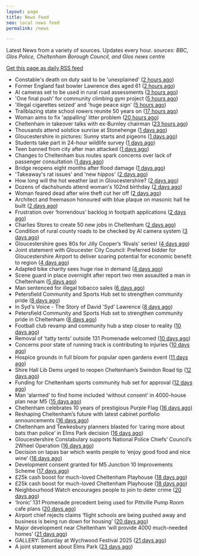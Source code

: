 ```yaml
---
layout: page
title: News Feed
seo: local news feed
permalink: /news

---
```


Latest News from a variety of sources. Updates every hour.
_sources: BBC, Glos Police, Cheltenham Borough Council, and Glos news centre_

[Get this page as daily RSS feed](/daily.rss)

<!-- news_marker starts -->
- Constable's death on duty said to be 'unexplained' ([2 hours ago](https://www.bbc.com/news/articles/c39z0d12k88o))
- Former England fast bowler Lawrence dies aged 61 ([2 hours ago](https://www.bbc.com/sport/cricket/articles/c07d973k0zzo))
- AI cameras set to be used in rural road assessments ([3 hours ago](https://www.bbc.com/news/articles/c62g921l14jo))
- 'One final push' for community climbing gym project ([5 hours ago](https://www.bbc.com/news/articles/cx2v55q5kpeo))
- 'Illegal cigarettes seized' and 'huge peace sign' ([5 hours ago](https://www.bbc.com/news/articles/cy9x4grl3zno))
- Trailblazing state school rowers reunite 50 years on ([17 hours ago](https://www.bbc.com/news/articles/ce9xgerg0n5o))
- Woman aims to fix 'appalling' litter problem ([20 hours ago](https://www.bbc.com/news/articles/cqjq05rv191o))
- Cheltenham in takeover talks with ex-Burnley chairman ([23 hours ago](https://www.bbc.com/sport/football/articles/ckg3v5135meo))
- Thousands attend solstice sunrise at Stonehenge ([1 days ago](https://www.bbc.com/news/articles/cg75gp1y233o))
- Gloucestershire in pictures: Sunny starts and pigeons ([1 days ago](https://www.bbc.com/news/articles/cwye9g90870o))
- Students take part in 24-hour wildlife survey ([1 days ago](https://www.bbc.com/news/articles/cn41ze3r27zo))
- Teen banned from city after man attacked ([1 days ago](https://www.bbc.com/news/articles/c75rl4we60wo))
- Changes to Cheltenham bus routes spark concerns over lack of passenger consultation ([1 days ago](https://gloucesternewscentre.co.uk/changes-to-cheltenham-bus-routes-spark-concerns-over-lack-of-passenger-consultation/))
- Bridge reopens eight months after flood damage ([1 days ago](https://www.bbc.com/news/articles/cz09md3ve3no))
- 'Takeaway's rat issues' and 'new hippos' ([2 days ago](https://www.bbc.com/news/articles/c5ygx2p4lw5o))
- How long will the hot weather last in Gloucestershire? ([2 days ago](https://www.bbc.co.uk/sounds/play/p0lkf1rq))
- Dozens of dachshunds attend woman's 102nd birthday ([2 days ago](https://www.bbc.com/news/videos/c307l54nlrmo))
- Woman feared dead after wire theft cut her off ([2 days ago](https://www.bbc.com/news/articles/cp3k96521neo))
- Architect and freemason honoured with blue plaque on masonic hall he built ([2 days ago](https://gloucesternewscentre.co.uk/architect-and-freemason-honoured-with-blue-plaque-on-masonic-hall-he-built/))
- Frustration over ‘horrendous’ backlog in footpath applications ([2 days ago](https://gloucesternewscentre.co.uk/frustration-over-horrendous-backlog-in-footpath-applications/))
- Charlies Stores to create 50 new jobs in Cheltenham ([2 days ago](https://gloucesternewscentre.co.uk/charlies-stores-to-create-50-new-jobs-in-cheltenham/))
- Condition of rural county roads to be checked by AI camera system ([3 days ago](https://gloucesternewscentre.co.uk/condition-of-rural-county-roads-to-be-checked-by-ai-camera-system/))
- Gloucestershire goes 80s for Jilly Cooper’s ‘Rivals’ series! ([4 days ago](https://www.bbc.co.uk/sounds/play/p0ljxnh1))
- Joint statement with Gloucester City Council: Preferred bidder for Gloucestershire Airport to deliver soaring potential for economic benefit to region ([4 days ago](https://www.cheltenham.gov.uk/news/article/3021/joint_statement_with_gloucester_city_council_preferred_bidder_for_gloucestershire_airport_to_deliver_soaring_potential_for_economic_benefit_to_region))
- Adapted bike charity sees huge rise in demand ([4 days ago](https://www.bbc.co.uk/sounds/play/p0ljrsvr))
- Scene guard in place overnight after report two men assaulted a man in Cheltenham ([5 days ago](https://gloucesternewscentre.co.uk/scene-guard-in-place-overnight-after-report-two-men-assaulted-a-man-in-cheltenham/))
- Man sentenced for illegal tobacco sales ([6 days ago](https://gloucesternewscentre.co.uk/man-sentenced-for-illegal-tobacco-sales/))
- Petersfield Community and Sports Hub set to strengthen community pride ([8 days ago](https://gloucesternewscentre.co.uk/petersfield-community-and-sports-hub-set-to-strengthen-community-pride/))
- In Syd's Voice - The Story of David 'Syd' Lawrence ([8 days ago](https://www.bbc.co.uk/sounds/play/p0lj4vvq))
- Petersfield Community and Sports Hub set to strengthen community pride in Cheltenham ([8 days ago](https://www.cheltenham.gov.uk/news/article/3020/petersfield_community_and_sports_hub_set_to_strengthen_community_pride_in_cheltenham))
- Football club revamp and community hub a step closer to reality ([10 days ago](https://gloucesternewscentre.co.uk/football-club-revamp-and-community-hub-a-step-closer-to-reality/))
- Removal of ‘tatty tents’ outside 131 Promenade welcomed ([10 days ago](https://gloucesternewscentre.co.uk/removal-of-tatty-tents-outside-131-promenade-welcomed/))
- Concerns poor state of running track is contributing to injuries ([10 days ago](https://gloucesternewscentre.co.uk/concerns-poor-state-of-running-track-is-contributing-to-injuries/))
- Hospice grounds in full bloom for popular open gardens event ([11 days ago](https://gloucesternewscentre.co.uk/hospice-grounds-in-full-bloom-for-popular-open-gardens-event/))
- Shire Hall Lib Dems urged to reopen Cheltenham’s Swindon Road tip ([12 days ago](https://gloucesternewscentre.co.uk/shire-hall-lib-dems-urged-to-reopen-cheltenhams-swindon-road-tip/))
- Funding for Cheltenham sports community hub set for approval ([12 days ago](https://gloucesternewscentre.co.uk/funding-for-cheltenham-sports-community-hub-set-for-approval/))
- Man ‘alarmed’ to find home included ‘without consent’ in 4000-house plan near M5 ([15 days ago](https://gloucesternewscentre.co.uk/man-alarmed-to-find-home-included-without-consent-in-4000-house-plan-near-m5/))
- Cheltenham celebrates 10 years of prestigious Purple Flag ([16 days ago](https://www.cheltenham.gov.uk/news/article/3019/cheltenham_celebrates_10_years_of_prestigious_purple_flag))
- Reshaping Cheltenham’s future with latest cabinet portfolio announcements ([16 days ago](https://www.cheltenham.gov.uk/news/article/3018/reshaping_cheltenhams_future_with_latest_cabinet_portfolio_announcements))
- Cheltenham and Tewkesbury planners blasted for ‘caring more about bats than police’ in Elms Park decision ([16 days ago](https://gloucesternewscentre.co.uk/cheltenham-and-tewkesbury-planners-blasted-for-caring-more-about-bats-than-police-in-elms-park-decision/))
- Gloucestershire Constabulary supports National Police Chiefs’ Council’s 2Wheel Operation ([16 days ago](https://gloucesternewscentre.co.uk/gloucestershire-constabulary-supports-national-police-chiefs-councils-2wheel-operation/))
- Decision on tapas bar which wants people to ‘enjoy good food and nice wine’ ([16 days ago](https://gloucesternewscentre.co.uk/decision-on-tapas-bar-which-wants-people-to-enjoy-good-food-and-nice-wine/))
- Development consent granted for M5 Junction 10 Improvements Scheme ([17 days ago](https://gloucesternewscentre.co.uk/development-consent-granted-for-m5-junction-10-improvements-scheme/))
- £25k cash boost for much-loved Cheltenham Playhouse ([18 days ago](https://gloucesternewscentre.co.uk/25k-cash-boost-for-much-loved-cheltenham-playhouse/))
- £25k cash boost for much-loved Cheltenham Playhouse ([18 days ago](https://www.cheltenham.gov.uk/news/article/3017/25k_cash_boost_for_much-loved_cheltenham_playhouse))
- Neighbourhood Watch encourages people to join to deter crime ([20 days ago](https://gloucesternewscentre.co.uk/neighbourhood-watch-encourages-people-to-join-to-deter-crime/))
- ‘Ironic’ 131 Promenade precedent being used for Pittville Pump Room cafe plans ([20 days ago](https://gloucesternewscentre.co.uk/ironic-131-promenade-precedent-being-used-for-pittville-pump-room-cafe-plans/))
- Airport chief rejects claims ‘flight schools are being pushed away and business is being run down for housing’ ([20 days ago](https://gloucesternewscentre.co.uk/airport-chief-rejects-claims-flight-schools-are-being-pushed-away-and-business-is-being-run-down-for-housing/))
- Major development near Cheltenham ‘will provide 4000 much-needed homes’ ([21 days ago](https://gloucesternewscentre.co.uk/major-development-near-cheltenham-will-provide-4000-much-needed-homes/))
- GALLERY: Saturday at Wychwood Festival 2025 ([21 days ago](https://gloucesternewscentre.co.uk/gallery-saturday-at-wychwood-festival-2025/))
- A joint statement about Elms Park ([23 days ago](https://www.cheltenham.gov.uk/news/article/3015/a_joint_statement_about_elms_park))

<!-- news_marker ends -->
